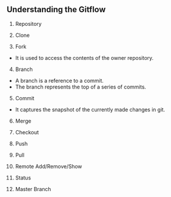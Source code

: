 ## Understanding the Gitflow


1. Repository


2. Clone


3. Fork  
* It is used to access the contents of the owner repository.



4. Branch
* A branch is a reference to a commit. 
* The branch represents the top of a series of commits.


5. Commit

* It captures the snapshot of the currently made changes in git. 

6. Merge
 

7. Checkout



8. Push
 

9. Pull



10. Remote Add/Remove/Show


11. Status


12. Master Branch
